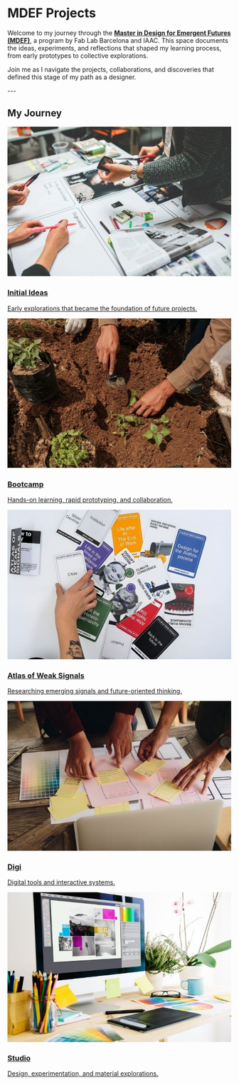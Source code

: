 # MDEF Projects 

Welcome to my journey through the [**Master in Design for Emergent Futures (MDEF)**](https://mdef.fablabbcn.org/), a program by Fab Lab Barcelona and IAAC. This space documents the ideas, experiments, and reflections that shaped my learning process, from early prototypes to collective explorations. 

Join me as I navigate the projects, collaborations, and discoveries that defined this stage of my path as a designer. 

--- <!-- Línea horizontal -->

## My Journey <!-- H2: subtítulo  -->

<div class="cards-grid"> <!-- Contenedor HTML para agrupar las tarjetas; la clase "cards-grid"esta en CSS para crear el grid -->

<a href="project/project/" class="card"> <!-- Tarjeta 1: etiqueta <a> hace que toda la tarjeta sea clicable -->
  <img src="images/initial-ideas.jpg" alt="Initial Ideas"> <!-- Imagen del proyecto alt es texto alternativo para accesibilidad -->
  <h3>Initial Ideas</h3> <!-- Título de la tarjeta (nivel 3) -->
  <p>Early explorations that became the foundation of future projects.</p> 
</a> <!-- Cierre de la tarjeta 1 -->

<a href="term1/01-Bootcamp/" class="card"> <!-- Tarjeta 2 -->
  <img src="images/bootcamp.jpg" alt="Bootcamp"> 
  <h3>Bootcamp</h3> 
  <p>Hands-on learning, rapid prototyping, and collaboration.</p> 
</a> 

<a href="term1/02-Atlas of Weak Signals/" class="card"> <!-- Tarjeta 3 -->
  <img src="images/atlas.jpg" alt="Atlas of Weak Signals"> 
  <h3>Atlas of Weak Signals</h3> 
  <p>Researching emerging signals and future-oriented thinking.</p> 
</a> 

<a href="digi/digi/" class="card"> 
  <img src="images/digi.jpg" alt="Digi"> 
  <h3>Digi</h3> 
  <p>Digital tools and interactive systems.</p> 
</a> 

<a href="studio/studio/" class="card"> 
  <img src="images/studio.jpg" alt="Studio"> 
  <h3>Studio</h3> 
  <p>Design, experimentation, and material explorations.</p> 
</a> 

</div> <!-- Cierre del contenedor .cards-grid -->

